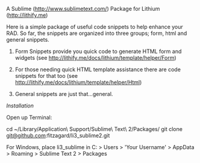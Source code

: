 A Sublime (http://www.sublimetext.com/) Package for Lithium (http://lithify.me)

Here is a simple package of useful code snippets to help enhance your RAD. So far, the snippets are organized into three groups; form, html and general snippets.

1. Form Snippets provide you quick code to generate HTML form and widgets (see http://lithify.me/docs/lithium/template/helper/Form)

2. For those needing quick HTML template assistance there are code snippets for that too (see http://lithify.me/docs/lithium/template/helper/Html)

3. General snippets are just that...general.

*Installation*

Open up Terminal:

cd ~/Library/Application\ Support/Sublime\ Text\ 2/Packages/
git clone git@github.com:fitzagard/li3_sublime2.git

For Windows, place li3_sublime in C: > Users > 'Your Username' > AppData > Roaming > Sublime Text 2 > Packages